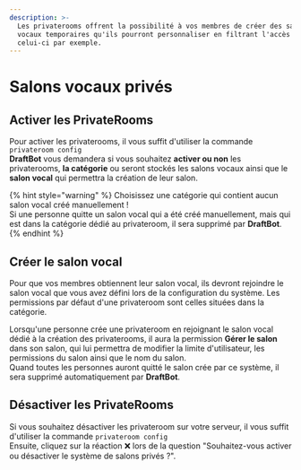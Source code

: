 ```yaml
---
description: >-
  Les privaterooms offrent la possibilité à vos membres de créer des salons
  vocaux temporaires qu'ils pourront personnaliser en filtrant l'accès de
  celui-ci par exemple.
---
```


# Salons vocaux privés

## Activer les PrivateRooms <a id="activer"></a>

Pour activer les privaterooms, il vous suffit d'utiliser la commande `privateroom config`  
**DraftBot** vous demandera si vous souhaitez **activer ou non** les privaterooms, **la catégorie** ou seront stockés les salons vocaux ainsi que le **salon vocal** qui permettra la création de leur salon.

{% hint style="warning" %}
Choisissez une catégorie qui contient aucun salon vocal créé manuellement !   
Si une personne quitte un salon vocal qui a été créé manuellement, mais qui est dans la catégorie dédié au privateroom, il sera supprimé par **DraftBot**.
{% endhint %}

## Créer le salon vocal <a id="create"></a>

Pour que vos membres obtiennent leur salon vocal, ils devront rejoindre le salon vocal que vous avez défini lors de la configuration du système. Les permissions par défaut d'une privateroom sont celles situées dans la catégorie.

Lorsqu'une personne crée une privateroom en rejoignant le salon vocal dédié à la création des privaterooms, il aura la permission **Gérer le salon** dans son salon, qui lui permettra de modifier la limite d'utilisateur, les permissions du salon ainsi que le nom du salon.  
Quand toutes les personnes auront quitté le salon crée par ce système, il sera supprimé automatiquement par **DraftBot**.

## Désactiver les PrivateRooms <a id="desactiver"></a>

Si vous souhaitez désactiver les privateroom sur votre serveur, il vous suffit d'utiliser la commande `privateroom config`   
Ensuite, cliquez sur la réaction ❌ lors de la question "Souhaitez-vous activer ou désactiver le système de salons privés ?".

